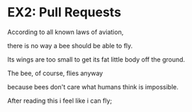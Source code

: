 # EX2: Pull Requests

According to all known laws
of aviation,
  

there is no way a bee
should be able to fly.
  

Its wings are too small to get
its fat little body off the ground.
  

The bee, of course, flies anyway
  

because bees don't care
what humans think is impossible.

After reading this i feel like i can fly; 